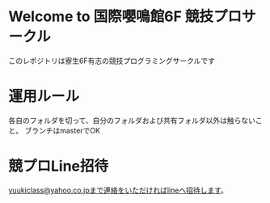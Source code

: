 # Welcome to 国際嚶鳴館6F 競技プロサークル
このレポジトリは寮生6F有志の競技プログラミングサークルです

# 運用ルール
各自のフォルダを切って、自分のフォルダおよび共有フォルダ以外は触らないこと。
ブランチはmasterでOK

# 競プロLine招待
yuukiclass@yahoo.co.jpまで連絡をいただければlineへ招待します。


